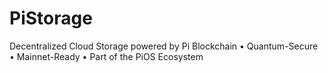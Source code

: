 # PiStorage
Decentralized Cloud Storage powered by Pi Blockchain • Quantum-Secure • Mainnet-Ready • Part of the PiOS Ecosystem
